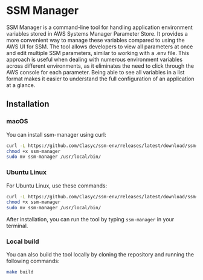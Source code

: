 # SSM Manager

SSM Manager is a command-line tool for handling application environment variables stored in AWS Systems Manager 
Parameter Store. It provides a more convenient way to manage these variables compared to using the AWS UI for SSM. 
The tool allows developers to view all parameters at once and edit multiple SSM parameters, similar to working with
a .env file. This approach is useful when dealing with numerous environment variables across different environments,
as it eliminates the need to click through the AWS console for each parameter. Being able to see all variables in a 
list format makes it easier to understand the full configuration of an application at a glance.

## Installation

### macOS

You can install ssm-manager using curl:

```bash
curl -L https://github.com/Clasyc/ssm-env/releases/latest/download/ssm-manager-darwin-amd64 -o ssm-manager
chmod +x ssm-manager
sudo mv ssm-manager /usr/local/bin/
```

### Ubuntu Linux

For Ubuntu Linux, use these commands:

```bash
curl -L https://github.com/Clasyc/ssm-env/releases/latest/download/ssm-manager-linux-amd64 -o ssm-manager
chmod +x ssm-manager
sudo mv ssm-manager /usr/local/bin/
```

After installation, you can run the tool by typing `ssm-manager` in your terminal.

### Local build

You can also build the tool locally by cloning the repository and running the following commands:

```bash
make build
```
